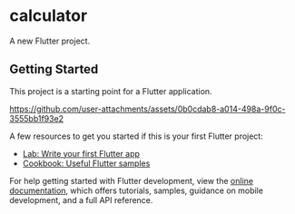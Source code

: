 # calculator

A new Flutter project.

## Getting Started

This project is a starting point for a Flutter application.


https://github.com/user-attachments/assets/0b0cdab8-a014-498a-9f0c-3555bb1f93e2


A few resources to get you started if this is your first Flutter project:

- [Lab: Write your first Flutter app](https://docs.flutter.dev/get-started/codelab)
- [Cookbook: Useful Flutter samples](https://docs.flutter.dev/cookbook)

For help getting started with Flutter development, view the
[online documentation](https://docs.flutter.dev/), which offers tutorials,
samples, guidance on mobile development, and a full API reference.
